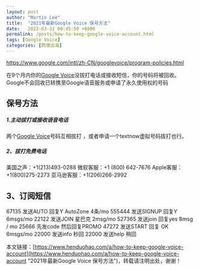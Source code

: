 ```yaml
---
layout: post  
author: "Martin Lee"  
title:  "2021年最新Google Voice 保号方法"  
date:   2022-03-31 00:45:50 +0800  
permalink: /posts/how-to-keep-google-voice-account.html  
tags: [Google Voice]  
categories: [跨境出海]  
---
```

<https://www.google.com/intl/zh-CN/googlevoice/program-policies.html>

在9个月内你的[Google Voice](https://www.henduohao.com/tag/google-voice "Google Voice可以使你创造一个独立的电话号码。")没拔打电话或接收短信，你的号码将被回收。Google不会回收已转携至Google语音服务或申请了永久使用权的号码

## 保号方法

##### 1.主动拔打或接收语音电话

两个[Google Voice](https://www.henduohao.com/tag/google-voice "Google Voice可以使你创造一个独立的电话号码。")号码互相拔打 ，或者申请一个textnow虚拟号码拔打也行。

##### 2、拔打免费电话

美国之声：+1(213)493-0288
微软客服：+1 (800) 642-7676
Apple客服： +1(800)275-2273
亚马逊客服：+1(206)266-2992

## 3、订阅短信

67135 发送AUTO 回复Y AutoZone 4条/mo
555444 发送SIGNUP 回复Y 6msgs/mo
22122 发送JOIN 星巴克 2msg/mo
527365 发送join 回复yes 8msg / mo
25666 先发code 然后回复PROMO
47272 发送START 回复 OK 6msgs/mo
22000 发送info 秒回
22000 发送help 稍回

本文链接：[https://www.henduohao.com/a/how-to-keep-google-voice-account](https://www.henduohao.com/a/how-to-keep-google-voice-account "2021年最新Google Voice 保号方法")，转载请注明出处，谢谢！